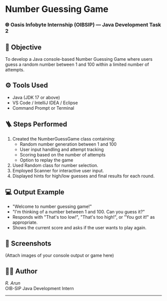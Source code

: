 # Number Guessing Game

### 🌐 Oasis Infobyte Internship (OIBSIP) — Java Development Task 2

## 🧠 Objective
To develop a Java console-based Number Guessing Game where users guess a random number between 1 and 100 within a limited number of attempts.

## ⚙ Tools Used
- Java (JDK 17 or above)
- VS Code / IntelliJ IDEA / Eclipse
- Command Prompt or Terminal

## 🪜 Steps Performed
1. Created the NumberGuessGame class containing:
   - Random number generation between 1 and 100
   - User input handling and attempt tracking
   - Scoring based on the number of attempts
   - Option to replay the game
2. Used Random class for number selection.
3. Employed Scanner for interactive user input.
4. Displayed hints for high/low guesses and final results for each round.

## 💻 Output Example
- "Welcome to number guessing game!"
- "I'm thinking of a number between 1 and 100. Can you guess it?"
- Responds with "That's too low!", "That's too high!", or "You got it!" as appropriate.
- Shows the current score and asks if the user wants to play again.

## 📸 Screenshots
(Attach images of your console output or game here)

## 🧑‍💻 Author
*R. Arun*  
OIB-SIP Java Development Intern  

---